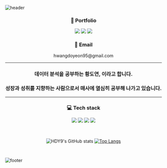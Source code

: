 ![header](https://capsule-render.vercel.app/api?type=waving&color=gradient&height=300&section=header&text=Have%20a%20good%20time&desc=DoYeon's%20GitHub%20Profile&fontSize=65&descSize=20&descAlign=65&descAlignY=63)
  
  
<div align = "center"> <h3>📓 Portfolio</h3> </div>
<div align = "center"><a href="https://github.com/HDY9?tab=repositories"><img src="https://img.shields.io/badge/Follow&Fork-181717?style=flat&logo=GitHub&logoColor=white"/></a> <a href="https://frequent-tray-a59.notion.site/DoYeon-s-Story-a223f8add60e45d5bcfd3bbf6d3ccea6"><img src="https://img.shields.io/badge/Notion-000000?style=flat&logo=Notion&logoColor=white"/></a> <a href="https://drive.google.com/drive/folders/1jCxIfQ9-u6naxF36o6T-PR9IdXAL_vi2?usp=share_link"><img src="https://img.shields.io/badge/Google Drive-4285F4?style=flat&logo=Google Drive&logoColor=black"/></a></div>
              
  
  
  
<div align = "center"> <h3>📧 Email</h3> </div>
<div align = "center">hwangdoyeon95@gmail.com</div>
  
  
---

<div align = "center"><h3>데이터 분석을 공부하는 황도연, 이라고 합니다.</h3></div>
<div align = "center"> <h3>성장과 성취를 지향하는 사람으로서 매사에 열심히 공부해 나가고 있습니다.</h3></div>

---
  
  
<div align = "center"><h3>💻 Tech stack</h3></div>
<div align = "center"> <img src="https://img.shields.io/badge/Python-3776AB?style=flat&logo=Python&logoColor=white"/> <img src="https://img.shields.io/badge/Pandas-150458?style=flat&logo=pandas&logoColor=white"/> <img src="https://img.shields.io/badge/MySQL-4479A1?style=flat&logo=MySQL&logoColor=white"/> <img src="https://img.shields.io/badge/Excel-217346?style=flat&logo=Microsoft Excel&logoColor=white"/></div>
     
<br/>
<br/>
     
<div align="center"> 
  
![HDY9's GitHub stats](https://github-readme-stats.vercel.app/api?username=HDY9&show_icons=true&theme=tokyonight)  [![Top Langs](https://github-readme-stats.vercel.app/api/top-langs/?username=HDY9&langs_count=8)](https://github.com/HDY9/github-readme-stats)

</div>
<br/>

![footer](https://capsule-render.vercel.app/api?type=waving&color=gradient&section=footer)
